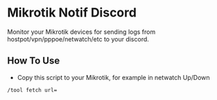 # Mikrotik Notif Discord

Monitor your Mikrotik devices for sending logs from hostpot/vpn/pppoe/netwatch/etc to your discord.

## How To Use

- Copy this script to your Mikrotik, for example in netwatch Up/Down

```bash
/tool fetch url=
```
